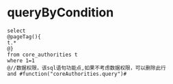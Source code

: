 queryByCondition
===


    select 
    @pageTag(){
    t.*
    @}
    from core_authorities t
    where 1=1  
    @//数据权限，该sql语句功能点,如果不考虑数据权限，可以删除此行  
    and #function("coreAuthorities.query")#
